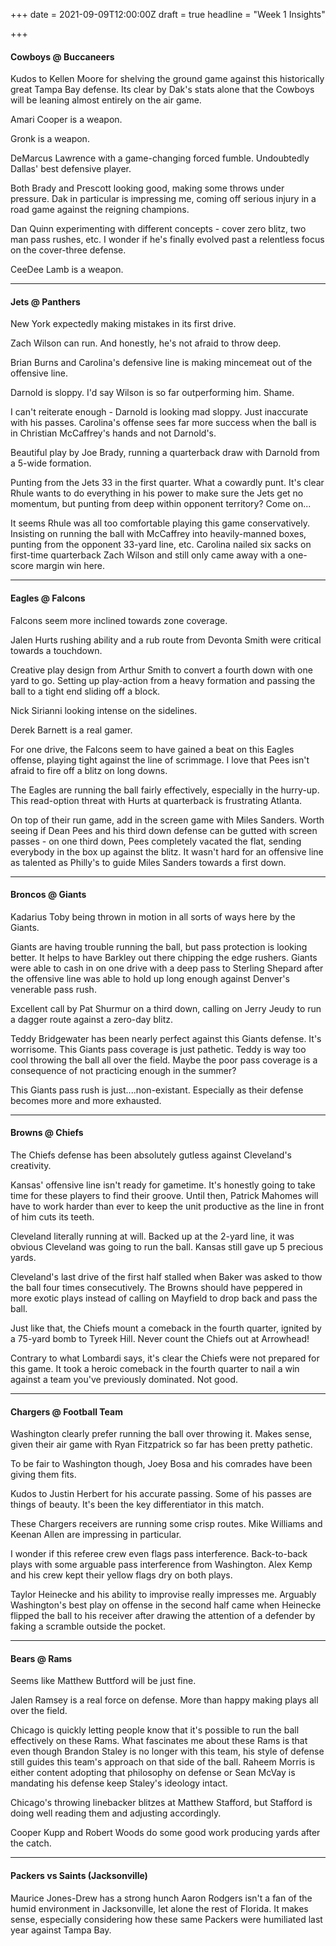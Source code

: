+++
date = 2021-09-09T12:00:00Z
draft = true
headline = "Week 1 Insights"

+++
#### Cowboys @ Buccaneers

Kudos to Kellen Moore for shelving the ground game against this historically great Tampa Bay defense. Its clear by Dak's stats alone that the Cowboys will be leaning almost entirely on the air game.

Amari Cooper is a weapon.

Gronk is a weapon.

DeMarcus Lawrence with a game-changing forced fumble. Undoubtedly Dallas' best defensive player.

Both Brady and Prescott looking good, making some throws under pressure. Dak in particular is impressing me, coming off serious injury in a road game against the reigning champions.

Dan Quinn experimenting with different concepts - cover zero blitz, two man pass rushes, etc. I wonder if he's finally evolved past a relentless focus on the cover-three defense.

CeeDee Lamb is a weapon.

***

#### Jets @ Panthers

New York expectedly making mistakes in its first drive.

Zach Wilson can run. And honestly, he's not afraid to throw deep.

Brian Burns and Carolina's defensive line is making mincemeat out of the offensive line.

Darnold is sloppy. I'd say Wilson is so far outperforming him. Shame.

I can't reiterate enough - Darnold is looking mad sloppy. Just inaccurate with his passes. Carolina's offense sees far more success when the ball is in Christian McCaffrey's hands and not Darnold's.

Beautiful play by Joe Brady, running a quarterback draw with Darnold from a 5-wide formation.

Punting from the Jets 33 in the first quarter. What a cowardly punt. It's clear Rhule wants to do everything in his power to make sure the Jets get no momentum, but punting from deep within opponent territory? Come on...

It seems Rhule was all too comfortable playing this game conservatively. Insisting on running the ball with McCaffrey into heavily-manned boxes, punting from the opponent 33-yard line, etc. Carolina nailed six sacks on first-time quarterback Zach Wilson and still only came away with a one-score margin win here.

***

#### Eagles @ Falcons

Falcons seem more inclined towards zone coverage.

Jalen Hurts rushing ability and a rub route from Devonta Smith were critical towards a touchdown.

Creative play design from Arthur Smith to convert a fourth down with one yard to go. Setting up play-action from a heavy formation and passing the ball to a tight end sliding off a block. 

Nick Sirianni looking intense on the sidelines.

Derek Barnett is a real gamer.

For one drive, the Falcons seem to have gained a beat on this Eagles offense, playing tight against the line of scrimmage. I love that Pees isn't afraid to fire off a blitz on long downs.

The Eagles are running the ball fairly effectively, especially in the hurry-up. This read-option threat with Hurts at quarterback is frustrating Atlanta.

On top of their run game, add in the screen game with Miles Sanders. Worth seeing if Dean Pees and his third down defense can be gutted with screen passes - on one third down, Pees completely vacated the flat, sending everybody in the box up against the blitz. It wasn't hard for an offensive line as talented as Philly's to guide Miles Sanders towards a first down.

***

#### Broncos @ Giants

Kadarius Toby being thrown in motion in all sorts of ways here by the Giants.

Giants are having trouble running the ball, but pass protection is looking better. It helps to have Barkley out there chipping the edge rushers. Giants were able to cash in on one drive with a deep pass to Sterling Shepard after the offensive line was able to hold up long enough against Denver's venerable pass rush.

Excellent call by Pat Shurmur on a third down, calling on Jerry Jeudy to run a dagger route against a zero-day blitz.

Teddy Bridgewater has been nearly perfect against this Giants defense. It's worrisome. This Giants pass coverage is just pathetic. Teddy is way too cool throwing the ball all over the field. Maybe the poor pass coverage is a consequence of not practicing enough in the summer?

This Giants pass rush is just....non-existant. Especially as their defense becomes more and more exhausted.

***

#### Browns @ Chiefs

The Chiefs defense has been absolutely gutless against Cleveland's creativity.  

Kansas' offensive line isn't ready for gametime. It's honestly going to take time for these players to find their groove. Until then, Patrick Mahomes will have to work harder than ever to keep the unit productive as the line in front of him cuts its teeth. 

Cleveland literally running at will. Backed up at the 2-yard line, it was obvious Cleveland was going to run the ball. Kansas still gave up 5 precious yards.

Cleveland's last drive of the first half stalled when Baker was asked to thow the ball four times consecutively. The Browns should have peppered in more exotic plays instead of calling on Mayfield to drop back and pass the ball.

Just like that, the Chiefs mount a comeback in the fourth quarter, ignited by a 75-yard bomb to Tyreek Hill. Never count the Chiefs out at Arrowhead!

Contrary to what Lombardi says, it's clear the Chiefs were not prepared for this game. It took a heroic comeback in the fourth quarter to nail a win against a team you've previously dominated. Not good.

***

#### Chargers @ Football Team

Washington clearly prefer running the ball over throwing it. Makes sense, given their air game with Ryan Fitzpatrick so far has been pretty pathetic.

To be fair to Washington though, Joey Bosa and his comrades have been giving them fits.

Kudos to Justin Herbert for his accurate passing. Some of his passes are things of beauty. It's been the key differentiator in this match.

These Chargers receivers are running some crisp routes. Mike Williams and Keenan Allen are impressing in particular. 

I wonder if this referee crew even flags pass interference. Back-to-back plays with some arguable pass interference from Washington. Alex Kemp and his crew kept their yellow flags dry on both plays.

Taylor Heinecke and his ability to improvise really impresses me. Arguably Washington's best play on offense in the second half came when Heinecke flipped the ball to his receiver after drawing the attention of a defender by faking a scramble outside the pocket.

***

#### Bears @ Rams

Seems like Matthew Buttford will be just fine.

Jalen Ramsey is a real force on defense. More than happy making plays all over the field.

Chicago is quickly letting people know that it's possible to run the ball effectively on these Rams. What fascinates me about these Rams is that even though Brandon Staley is no longer with this team, his style of defense still guides this team's approach on that side of the ball. Raheem Morris is either content adopting that philosophy on defense or Sean McVay is mandating his defense keep Staley's ideology intact. 

Chicago's throwing linebacker blitzes at Matthew Stafford, but Stafford is doing well reading them and adjusting accordingly.

Cooper Kupp and Robert Woods do some good work producing yards after the catch.

***

#### Packers vs Saints (Jacksonville)

Maurice Jones-Drew has a strong hunch Aaron Rodgers isn't a fan of the humid environment in Jacksonville, let alone the rest of Florida. It makes sense, especially considering how these same Packers were humiliated last year against Tampa Bay. 